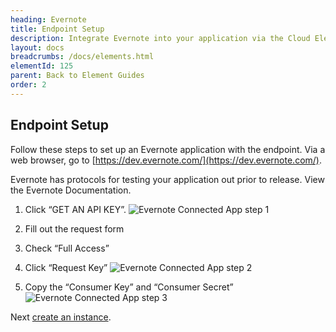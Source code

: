 ```yaml
---
heading: Evernote
title: Endpoint Setup
description: Integrate Evernote into your application via the Cloud Elements APIs.
layout: docs
breadcrumbs: /docs/elements.html
elementId: 125
parent: Back to Element Guides
order: 2
---
```

## Endpoint Setup

Follow these steps to set up an Evernote application with the endpoint.  Via a web browser, go to [https://dev.evernote.com/](https://dev.evernote.com/).

Evernote has protocols for testing your application out prior to release. View the Evernote Documentation.

1. Click “GET AN API KEY”.
![Evernote Connected App step 1](http://cloud-elements.com/wp-content/uploads/2015/03/EvernoteAPI1.png)

2. Fill out the request form

3. Check “Full Access”

4. Click “Request Key”
![Evernote Connected App step 2](http://cloud-elements.com/wp-content/uploads/2015/03/EvernoteAPI2.png)

5. Copy the “Consumer Key” and “Consumer Secret”
![Evernote Connected App step 3](http://cloud-elements.com/wp-content/uploads/2015/03/EvernoteAPI3.png)

Next [create an instance](evernote-create-instance.html).
